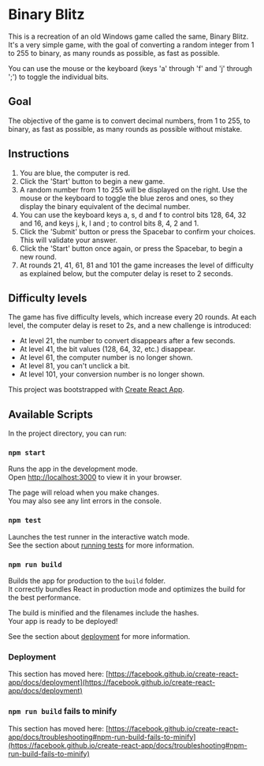 # Binary Blitz

This is a recreation of an old Windows game called the same, Binary Blitz.  It's a very simple game, with the goal of converting a random integer from 1 to 255 to binary, as many rounds as possible, as fast as possible.

You can use the mouse or the keyboard (keys 'a' through 'f' and 'j' through ';') to toggle the individual bits.

## Goal

The objective of the game is to convert decimal numbers, from 1 to 255, to binary, as fast as possible, as many rounds as possible without mistake.

## Instructions

1. You are blue, the computer is red.
2. Click the 'Start' button to begin a new game.
3. A random number from 1 to 255 will be displayed on the right. Use the mouse or the keyboard to toggle the blue zeros and ones, so they display the binary equivalent of the decimal number.
4. You can use the keyboard keys a, s, d and f to control bits 128, 64, 32 and 16, and keys j, k, l and ; to control bits 8, 4, 2 and 1.
5. Click the 'Submit' button or press the Spacebar to confirm your choices. This will validate your answer.
6. Click the 'Start' button once again, or press the Spacebar, to begin a new round.
7. At rounds 21, 41, 61, 81 and 101 the game increases the level of difficulty as explained below, but the computer delay is reset to 2 seconds.

## Difficulty levels

The game has five difficulty levels, which increase every 20 rounds. At each level, the computer delay is reset to 2s, and a new challenge is introduced:

* At level 21, the number to convert disappears after a few seconds.
* At level 41, the bit values (128, 64, 32, etc.) disappear.
* At level 61, the computer number is no longer shown.
* At level 81, you can't unclick a bit.
* At level 101, your conversion number is no longer shown.

This project was bootstrapped with [Create React App](https://github.com/facebook/create-react-app).

## Available Scripts

In the project directory, you can run:

### `npm start`

Runs the app in the development mode.\
Open [http://localhost:3000](http://localhost:3000) to view it in your browser.

The page will reload when you make changes.\
You may also see any lint errors in the console.

### `npm test`

Launches the test runner in the interactive watch mode.\
See the section about [running tests](https://facebook.github.io/create-react-app/docs/running-tests) for more information.

### `npm run build`

Builds the app for production to the `build` folder.\
It correctly bundles React in production mode and optimizes the build for the best performance.

The build is minified and the filenames include the hashes.\
Your app is ready to be deployed!

See the section about [deployment](https://facebook.github.io/create-react-app/docs/deployment) for more information.

### Deployment

This section has moved here: [https://facebook.github.io/create-react-app/docs/deployment](https://facebook.github.io/create-react-app/docs/deployment)

### `npm run build` fails to minify

This section has moved here: [https://facebook.github.io/create-react-app/docs/troubleshooting#npm-run-build-fails-to-minify](https://facebook.github.io/create-react-app/docs/troubleshooting#npm-run-build-fails-to-minify)
